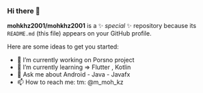 ### Hi there 👋

**mohkhz2001/mohkhz2001** is a ✨ _special_ ✨ repository because its `README.md` (this file) appears on your GitHub profile.

Here are some ideas to get you started:

- 🔭 I’m currently working on Porsno project
- 🌱 I’m currently learning => Flutter ,  Kotlin 
- 💬 Ask me about Android - Java - Javafx 
- 📫 How to reach me: tm: @m_moh_kz



